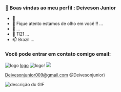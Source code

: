 ###  👋 Boas vindas ao meu perfil : Deiveson Junior
- 👋 
- 👀 Fique atento estamos de olho em você !! ...
- 🌱  ...
- 💞️ 1121 ...
- 📫 Brazil ...
### Você pode entrar em contato comigo email:
![logo](https://img.shields.io/badge/Gmail-D14836?style=for-the-badge&logo=gmail&logoColor=white) [logo](https://img.shields.io/badge/WhatsApp-25D366?style=for-the-badge&logo=whatsapp&logoColor=white) ![logo](https://img.shields.io/badge/Microsoft-666666?style=for-the-badge&logo=microsoft&logoColor=white)!
[![](https://img.shields.io/badge/Instagram-E4405F?style=for-the-badge&logo=instagram&logoColor=white)](https://www.instagram.com/WS.SZ_/)


Deivesonjunior009@gmail.com
@Deivesonjunior)

![descrição do GIF](https://gifs.eco.br/wp-content/uploads/2022/02/gif-dos-anonymous-26.gif)




<!---Meu nome é Deiveson Junior
- Estou estudando na Alura
- Estou me desenvolvendo na linguagem JavaScript
- Utilizo esse espaço para minha organização e compartilhamento dos meus projetos desenvolvidos
Deiveson15/Deiveson15 is a ✨ special ✨ repository because its `README.md` (this file) appears on your GitHub profile.
You can click the Preview link to take a look at your changes.
--->
